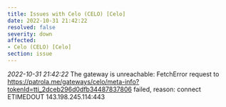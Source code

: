 ```yaml
---
title: Issues with Celo (CELO) [Celo]
date: 2022-10-31 21:42:22
resolved: false
severity: down
affected:
- Celo (CELO) [Celo]
section: issue
---
```


*2022-10-31 21:42:22* The gateway is unreachable: FetchError request to https://patrola.me/gateways/celo/meta-info?tokenId=tti_2dceb296d0dfb34487837806 failed, reason: connect ETIMEDOUT 143.198.245.114:443